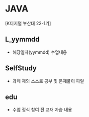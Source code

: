 # JAVA
[K디지털 부산대 22-1기]

## L_yymmdd
  + 해당일자(yymmdd) 수업내용

## SelfStudy
  + 과제 제외 스스로 공부 및 문제풀이 파일

## edu
  + 수업 정식 참여 전 교재 자습 내용
